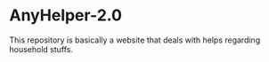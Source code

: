 # AnyHelper-2.0

This repository is basically a website that deals with helps regarding household stuffs. 

